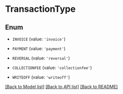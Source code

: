 # TransactionType


## Enum

* `INVOICE` (value: `'invoice'`)

* `PAYMENT` (value: `'payment'`)

* `REVERSAL` (value: `'reversal'`)

* `COLLECTIONFEE` (value: `'collectionfee'`)

* `WRITEOFF` (value: `'writeoff'`)

[[Back to Model list]](../README.md#documentation-for-models) [[Back to API list]](../README.md#documentation-for-api-endpoints) [[Back to README]](../README.md)



